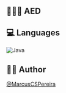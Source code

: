 ## 👨🏽‍💻 AED


## 💻 Languages
![Java](https://img.shields.io/badge/java-%23ED8B00.svg?style=for-the-badge&logo=openjdk&logoColor=white)

## ✍🏼 Author
[@MarcusCSPereira](https://github.com/MarcusCSPereira)
